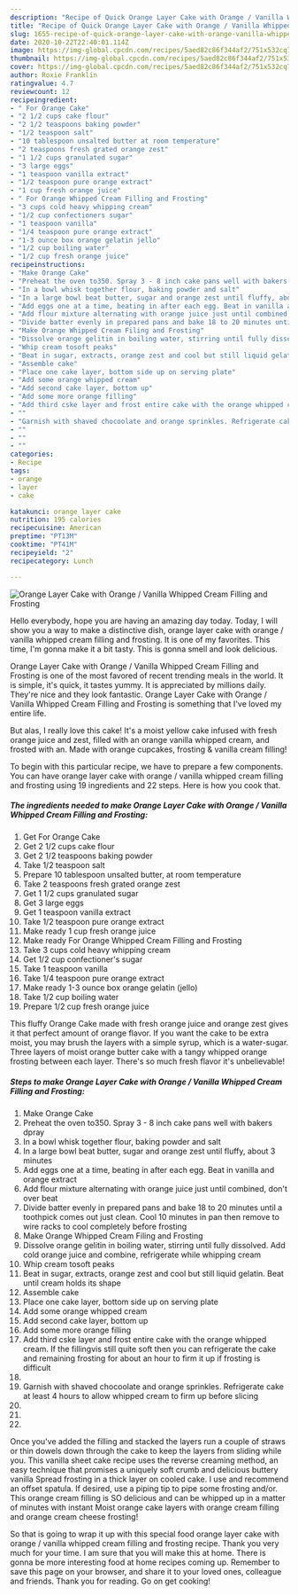 ```yaml
---
description: "Recipe of Quick Orange Layer Cake with Orange / Vanilla Whipped Cream Filling and Frosting"
title: "Recipe of Quick Orange Layer Cake with Orange / Vanilla Whipped Cream Filling and Frosting"
slug: 1655-recipe-of-quick-orange-layer-cake-with-orange-vanilla-whipped-cream-filling-and-frosting
date: 2020-10-22T22:40:01.114Z
image: https://img-global.cpcdn.com/recipes/5aed82c86f344af2/751x532cq70/orange-layer-cake-with-orange-vanilla-whipped-cream-filling-and-frosting-recipe-main-photo.jpg
thumbnail: https://img-global.cpcdn.com/recipes/5aed82c86f344af2/751x532cq70/orange-layer-cake-with-orange-vanilla-whipped-cream-filling-and-frosting-recipe-main-photo.jpg
cover: https://img-global.cpcdn.com/recipes/5aed82c86f344af2/751x532cq70/orange-layer-cake-with-orange-vanilla-whipped-cream-filling-and-frosting-recipe-main-photo.jpg
author: Roxie Franklin
ratingvalue: 4.7
reviewcount: 12
recipeingredient:
- " For Orange Cake"
- "2 1/2 cups cake flour"
- "2 1/2 teaspoons baking powder"
- "1/2 teaspoon salt"
- "10 tablespoon unsalted butter at room temperature"
- "2 teaspoons fresh grated orange zest"
- "1 1/2 cups granulated sugar"
- "3 large eggs"
- "1 teaspoon vanilla extract"
- "1/2 teaspoon pure orange extract"
- "1 cup fresh orange juice"
- " For Orange Whipped Cream Filling and Frosting"
- "3 cups cold heavy whipping cream"
- "1/2 cup confectioners sugar"
- "1 teaspoon vanilla"
- "1/4 teaspoon pure orange extract"
- "1-3 ounce box orange gelatin jello"
- "1/2 cup boiling water"
- "1/2 cup fresh orange juice"
recipeinstructions:
- "Make Orange Cake"
- "Preheat the oven to350. Spray 3 - 8 inch cake pans well with bakers dpray"
- "In a bowl whisk together flour, baking powder and salt"
- "In a large bowl beat butter, sugar and orange zest until fluffy, about 3 minutes"
- "Add eggs one at a time, beating in after each egg. Beat in vanilla and orange extract"
- "Add flour mixture alternating with orange juice just until combined, don&#39;t  over beat"
- "Divide batter evenly in prepared pans and bake 18 to 20 minutes until a toothpick  comes  out  just  clean.   Cool 10 minutes in pan then remove to wire racks to cool  completely  before  frosting"
- "Make Orange Whipped Cream Filing and Frosting"
- "Dissolve orange gelitin in boiling water, stirring until fully dissolved. Add cold orange juice and combine, refrigerate while whipping cream"
- "Whip cream tosoft peaks"
- "Beat in sugar, extracts, orange zest and cool but still liquid gelatin. Beat until cream holds its shape"
- "Assemble cake"
- "Place one cake layer, bottom side up on serving plate"
- "Add some orange whipped cream"
- "Add second cake layer, bottom up"
- "Add some more orange filling"
- "Add third cske layer and frost entire cake with the orange whipped cream. If the fillingvis still quite soft then you can refrigerate the cake and remaining frosting for about an hour to firm it up if frosting is difficult"
- ""
- "Garnish with shaved chocoolate and orange sprinkles. Refrigerate cake at least 4 hours to allow whipped cream to firm up before slicing"
- ""
- ""
- ""
categories:
- Recipe
tags:
- orange
- layer
- cake

katakunci: orange layer cake 
nutrition: 195 calories
recipecuisine: American
preptime: "PT13M"
cooktime: "PT41M"
recipeyield: "2"
recipecategory: Lunch

---
```



![Orange Layer Cake with Orange / Vanilla Whipped Cream Filling and Frosting](https://img-global.cpcdn.com/recipes/5aed82c86f344af2/751x532cq70/orange-layer-cake-with-orange-vanilla-whipped-cream-filling-and-frosting-recipe-main-photo.jpg)

Hello everybody, hope you are having an amazing day today. Today, I will show you a way to make a distinctive dish, orange layer cake with orange / vanilla whipped cream filling and frosting. It is one of my favorites. This time, I'm gonna make it a bit tasty. This is gonna smell and look delicious.

Orange Layer Cake with Orange / Vanilla Whipped Cream Filling and Frosting is one of the most favored of recent trending meals in the world. It is simple, it's quick, it tastes yummy. It is appreciated by millions daily. They're nice and they look fantastic. Orange Layer Cake with Orange / Vanilla Whipped Cream Filling and Frosting is something that I've loved my entire life.

But alas, I really love this cake! It&#39;s a moist yellow cake infused with fresh orange juice and zest, filled with an orange vanilla whipped cream, and frosted with an. Made with orange cupcakes, frosting &amp; vanilla cream filling!


To begin with this particular recipe, we have to prepare a few components. You can have orange layer cake with orange / vanilla whipped cream filling and frosting using 19 ingredients and 22 steps. Here is how you cook that.

<!--inarticleads1-->

##### The ingredients needed to make Orange Layer Cake with Orange / Vanilla Whipped Cream Filling and Frosting:

1. Get  For Orange Cake
1. Get 2 1/2 cups cake flour
1. Get 2 1/2 teaspoons baking powder
1. Take 1/2 teaspoon salt
1. Prepare 10 tablespoon unsalted butter, at room temperature
1. Take 2 teaspoons fresh grated orange zest
1. Get 1 1/2 cups granulated sugar
1. Get 3 large eggs
1. Get 1 teaspoon vanilla extract
1. Take 1/2 teaspoon pure orange extract
1. Make ready 1 cup fresh orange juice
1. Make ready  For Orange Whipped Cream Filling and Frosting
1. Take 3 cups cold heavy whipping cream
1. Get 1/2 cup confectioner&#39;s sugar
1. Take 1 teaspoon vanilla
1. Take 1/4 teaspoon pure orange extract
1. Make ready 1-3 ounce box orange gelatin (jello)
1. Take 1/2 cup boiling water
1. Prepare 1/2 cup fresh orange juice


This fluffy Orange Cake made with fresh orange juice and orange zest gives it that perfect amount of orange flavor. If you want the cake to be extra moist, you may brush the layers with a simple syrup, which is a water-sugar. Three layers of moist orange butter cake with a tangy whipped orange frosting between each layer. There&#39;s so much fresh flavor it&#39;s unbelievable! 

<!--inarticleads2-->

##### Steps to make Orange Layer Cake with Orange / Vanilla Whipped Cream Filling and Frosting:

1. Make Orange Cake
1. Preheat the oven to350. Spray 3 - 8 inch cake pans well with bakers dpray
1. In a bowl whisk together flour, baking powder and salt
1. In a large bowl beat butter, sugar and orange zest until fluffy, about 3 minutes
1. Add eggs one at a time, beating in after each egg. Beat in vanilla and orange extract
1. Add flour mixture alternating with orange juice just until combined, don&#39;t  over beat
1. Divide batter evenly in prepared pans and bake 18 to 20 minutes until a toothpick  comes  out  just  clean.   Cool 10 minutes in pan then remove to wire racks to cool  completely  before  frosting
1. Make Orange Whipped Cream Filing and Frosting
1. Dissolve orange gelitin in boiling water, stirring until fully dissolved. Add cold orange juice and combine, refrigerate while whipping cream
1. Whip cream tosoft peaks
1. Beat in sugar, extracts, orange zest and cool but still liquid gelatin. Beat until cream holds its shape
1. Assemble cake
1. Place one cake layer, bottom side up on serving plate
1. Add some orange whipped cream
1. Add second cake layer, bottom up
1. Add some more orange filling
1. Add third cske layer and frost entire cake with the orange whipped cream. If the fillingvis still quite soft then you can refrigerate the cake and remaining frosting for about an hour to firm it up if frosting is difficult
1. 
1. Garnish with shaved chocoolate and orange sprinkles. Refrigerate cake at least 4 hours to allow whipped cream to firm up before slicing
1. 
1. 
1. 


Once you&#39;ve added the filling and stacked the layers run a couple of straws or thin dowels down through the cake to keep the layers from sliding while you. This vanilla sheet cake recipe uses the reverse creaming method, an easy technique that promises a uniquely soft crumb and delicious buttery vanilla Spread frosting in a thick layer on cooled cake. I use and recommend an offset spatula. If desired, use a piping tip to pipe some frosting and/or. This orange cream filling is SO delicious and can be whipped up in a matter of minutes with instant Moist orange cake layers with orange cream filling and orange cream cheese frosting! 

So that is going to wrap it up with this special food orange layer cake with orange / vanilla whipped cream filling and frosting recipe. Thank you very much for your time. I am sure that you will make this at home. There is gonna be more interesting food at home recipes coming up. Remember to save this page on your browser, and share it to your loved ones, colleague and friends. Thank you for reading. Go on get cooking!
